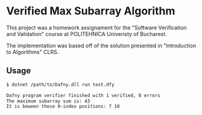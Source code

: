 # Verified Max Subarray Algorithm

This project was a homework assignament for the "Software Verification and
Validation" course at POLITEHNICA Univeristy of Bucharest.

The implementation was based off of the solution presented in "Introduction
to Algorithms" CLRS.

## Usage

```bash
$ dotnet /path/to/Dafny.dll run test.dfy

Dafny program verifier finished with 1 verified, 0 errors
The maximum subarray sum is: 43
It is beween these 0-index positions: 7 10
```
